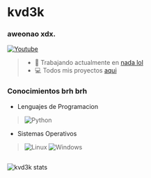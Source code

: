 <h1 align= "left"> kvd3k </h1>
<h3 align="left">aweonao xdx.</h3>

[![Youtube](https://img.shields.io/badge/Youtube-FF2347?style=for-the-badge&logo=youtube&logoColor=white)](https://youtube.com/@kvd3k)

> - 🌱 Trabajando actualmente en [nada lol](https://github.com/kvd3k)
> - 💻 Todos mis proyectos [aqui](https://github.com/kvd3k?tab=repositories)

### Conocimientos brh brh
* Lenguajes de Programacion

> ![Python](https://img.shields.io/badge/Python-3776AB?style=for-the-badge&logo=python&logoColor=white)
* Sistemas Operativos

> ![Linux](https://img.shields.io/badge/Linux-2F2F2F?style=for-the-badge&logo=linux&logoColor=white) ![Windows](https://img.shields.io/badge/Windows10-0078D6?style=for-the-badge&logo=windows&logoColor=white)

##

<p>&nbsp;<img align="left" src="https://github-readme-stats.vercel.app/api?username=kvd3k&show_icons=true&locale=es" alt="kvd3k stats" /></p>
